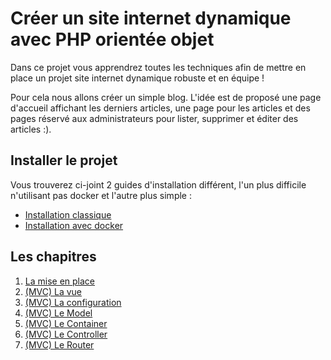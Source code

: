 # Créer un site internet dynamique avec PHP orientée objet

Dans ce projet vous apprendrez toutes les techniques afin de mettre
en place un projet site internet dynamique robuste et en équipe !

Pour cela nous allons créer un simple blog. L'idée est de proposé
une page d'accueil affichant les derniers articles, une page pour les
articles et des pages réservé aux administrateurs pour lister, supprimer et
éditer des articles :).

## Installer le projet

Vous trouverez ci-joint 2 guides d'installation différent, l'un plus
difficile n'utilisant pas docker et l'autre plus simple :

- [Installation classique](./assets/cours/installation-classque.md)
- [Installation avec docker](./assets/cours/installation-docker.md)

## Les chapitres

1. [La mise en place](./assets/cours/mise-en-place.md)
2. [(MVC) La vue](./assets/cours/vue.md)
3. [(MVC) La configuration](./assets/cours/configuration.md)
4. [(MVC) Le Model](./assets/cours/model.md)
5. [(MVC) Le Container](./assets/cours/container.md)
6. [(MVC) Le Controller](./assets/cours/controller.md)
7. [(MVC) Le Router](./assets/cours/router.md)
